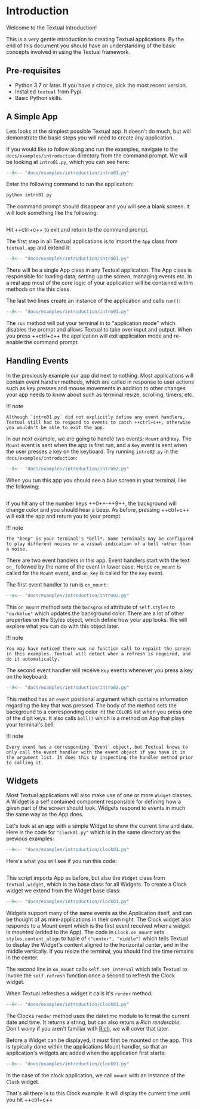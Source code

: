 # Introduction

Welcome to the Textual Introduction!

This is a very gentle introduction to creating Textual applications. By the end of this document you should have an understanding of the basic concepts involved in using the Textual framework.

## Pre-requisites

- Python 3.7 or later. If you have a choice, pick the most recent version.
- Installed `textual` from Pypi.
- Basic Python skills.

## A Simple App

Lets looks at the simplest possible Textual app. It doesn't do much, but will demonstrate the basic steps you will need to create any application.

If you would like to follow along and run the examples, navigate to the `docs/examples/introduction` directory from the command prompt. We will be looking at `intro01.py`, which you can see here:

```python title="intro01.py"
--8<-- "docs/examples/introduction/intro01.py"
```

Enter the following command to run the application:

```bash
python intro01.py
```

The command prompt should disappear and you will see a blank screen. It will look something like the following:

```{.textual path="docs/examples/introduction/intro01.py"}

```

Hit ++ctrl+c++ to exit and return to the command prompt.

The first step in all Textual applications is to import the `App` class from `textual.app` and extend it:

```python hl_lines="1 2 3 4 5" title="intro01.py"
--8<-- "docs/examples/introduction/intro01.py"
```

There will be a single App class in any Textual application. The App class is responsible for loading data, setting up the screen, managing events etc. In a real app most of the core logic of your application will be contained within methods on the this class.

The last two lines create an instance of the application and calls `run()`:

```python hl_lines="8 9" title="intro01.py"
--8<-- "docs/examples/introduction/intro01.py"
```

The `run` method will put your terminal in to "application mode" which disables the prompt and allows Textual to take over input and output. When you press ++ctrl+c++ the application will exit application mode and re-enable the command prompt.

## Handling Events

In the previously example our app did next to nothing. Most applications will contain event handler methods, which are called in response to user actions such as key presses and mouse movements in addition to other changes your app needs to know about such as terminal resize, scrolling, timers, etc.

!!! note

    Although `intro01.py` did not explicitly define any event handlers, Textual still had to respond to events to catch ++ctrl+c++, otherwise you wouldn't be able to exit the app.

In our next example, we are going to handle two events; `Mount` and `Key`. The `Mount` event is sent when the app is first run, and a `Key` event is sent when the user presses a key on the keyboard. Try running `intro02.py` in the `docs/examples/introduction`:

```python title="intro02.py"
--8<-- "docs/examples/introduction/intro02.py"
```

When you run this app you should see a blue screen in your terminal, like the following:

```{.textual path="docs/examples/introduction/intro02.py"}

```

If you hit any of the number keys ++0++-++9++, the background will change color and you should hear a beep. As before, pressing ++ctrl+c++ will exit the app and return you to your prompt.

!!! note

    The "beep" is your terminal's *bell*. Some terminals may be configured to play different noises or a visual indication of a bell rather than a noise.

There are two event handlers in this app. Event handlers start with the text `on_` followed by the name of the event in lower case. Hence `on_mount` is called for the `Mount` event, and `on_key` is called for the `Key` event.

The first event handler to run is `on_mount`:

```python hl_lines="19 20" title="intro02.py"
--8<-- "docs/examples/introduction/intro02.py"
```

This `on_mount` method sets the `background` attribute of `self.styles` to `"darkblue"` which updates the background color. There are a lot of other properties on the Styles object, which define how your app looks. We will explore what you can do with this object later.

!!! note

    You may have noticed there was no function call to repaint the screen in this examples. Textual will detect when a refresh is required, and do it automatically.

The second event handler will receive `Key` events whenever you press a key on the keyboard:

```python hl_lines="22 23 24 25" title="intro02.py"
--8<-- "docs/examples/introduction/intro02.py"
```

This method has an `event` positional argument which contains information regarding the key that was pressed. The body of the method sets the background to a corresponding color int the `COLORS` list when you press one of the digit keys. It also calls `bell()` which is a method on App that plays your terminal's bell.

!!! note

    Every event has a corresponding `Event` object, but Textual knows to only call the event handler with the event object if you have it in the argument list. It does this by inspecting the handler method prior to calling it.

## Widgets

Most Textual applications will also make use of one or more `Widget` classes. A Widget is a self contained component responsible for defining how a given part of the screen should look. Widgets respond to events in much the same way as the App does.

Let's look at an app with a simple Widget to show the current time and date. Here is the code for `"clock01.py"` which is in the same directory as the previous examples:

```python title="clock01.py"
--8<-- "docs/examples/introduction/clock01.py"
```

Here's what you will see if you run this code:

```{.textual path="docs/examples/introduction/clock01.py"}

```

This script imports App as before, but also the `Widget` class from `textual.widget`, which is the base class for all Widgets. To create a Clock widget we extend from the Widget base class:

```python title="clock01.py" hl_lines="7 8 9 10 11 12 13"
--8<-- "docs/examples/introduction/clock01.py"
```

Widgets support many of the same events as the Application itself, and can be thought of as mini-applications in their own right. The Clock widget also responds to a Mount event which is the first event received when a widget is _mounted_ (added to the App). The code in `Clock.on_mount` sets `styles.content_align` to tuple of `("center", "middle")` which tells Textual to display the Widget's content aligned to the horizontal center, and in the middle vertically. If you resize the terminal, you should find the time remains in the center.

The second line in `on_mount` calls `self.set_interval` which tells Textual to invoke the `self.refresh` function once a second to refresh the Clock widget.

When Textual refreshes a widget it calls it's `render` method:

```python title="clock01.py" hl_lines="12 13"
--8<-- "docs/examples/introduction/clock01.py"
```

The Clocks `render` method uses the datetime module to format the current date and time. It returns a string, but can also return a _Rich renderable_. Don't worry if you aren't familiar with [Rich](https://github.com/Textualize/rich), we will cover that later.

Before a Widget can be displayed, it must first be mounted on the app. This is typically done within the applications Mount handler, so that an application's widgets are added when the application first starts:

```python title="clock01.py" hl_lines="17 18"
--8<-- "docs/examples/introduction/clock01.py"
```

In the case of the clock application, we call `mount` with an instance of the `Clock` widget.

That's all there is to this Clock example. It will display the current time until you hit ++ctrl+c++
